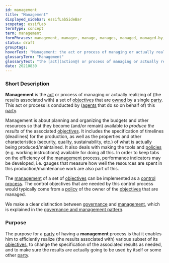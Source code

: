```yaml
---
id: management
title: "Management"
displayed_sidebar: essifLabSideBar
scopetag: essifLab
termType: concept
term: management
formPhrases: management, manager, manage, manages, managed, managed-by, management, managing, managing-part{yies}
status: draft
grouptags:
hoverText: "Management: the act or process of managing or actually realizing of (the results associated with) a set of Objectives by the Owner of these Objectives."
glossaryTerm: "Management"
glossaryText: "the [act](action@) or process of managing or actually realizing of (the results associated with) a set of [objective](@) by the [owner](@) of these [objective](@)."
date: 20210830
---
```


### Short Description
**Management** is the [act](action@) or process of managing or actually realizing of (the results associated with) a set of  [objectives](@) that are [owned](@) by a single [party](@). This act or process is conducted by ([agents](@) that do so on behalf of) this [party](@).

Management is about planning and organizing the budgets and other resources so that they become (and/or remain) available _to produce the results_ of the associated [objectives](@). It includes the specification of timelines (deadlines) for the production, as well as the properties and other characteristics (security, quality, sustainability, etc.) of what is actually being produced/maintained. It also deals with making the tools and [policies](@) (e.g. working instructions) available for doing all this.
In order to keep tabs on the efficiency of the [management](@) process, performance indicators may be developed, i.e. gauges that measure how well the resources are spent in this production/maintenance work are also part of this.

The [management](@) of a set of [objectives](@) can be implemented as a [control process](@). The control objectives that are needed by this control process would typically come from a [policy](@) of the owner of the [objectives](@) that are managed.

We make a clear distinction between [governance](@) and [management](@), which is explained in the [governance and management pattern](pattern-governance-and-management@).

### Purpose
The purpose for a [party](@) of having a **management** process is that it enables him to efficiently realize (the results associated with) various subset of its [objectives](@), to change the specification of the associated results as needed, and to make sure the results are actually going to be used by itself or some other [party](@).
